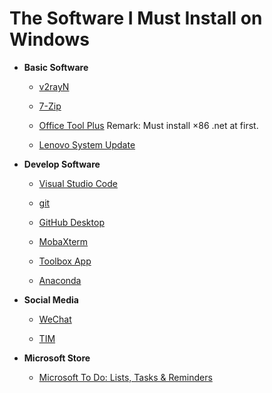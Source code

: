 # The Software I Must Install on Windows

+ **Basic Software**

    + [v2rayN](https://github.com/2dust/v2rayN)

    + [7-Zip](https://www.7-zip.org/)

    + [Office Tool Plus](https://otp.landian.vip/zh-cn/download.html) Remark: Must install ×86 .net at first.

    + [Lenovo System Update](https://support.lenovo.com/us/en/downloads/ds012808-lenovo-system-update-for-windows-10-7-32-bit-64-bit-desktop-notebook-workstation)

+ **Develop Software**

    + [Visual Studio Code](https://code.visualstudio.com/Download)
    
    + [git](https://git-scm.com/downloads)

    + [GitHub Desktop](https://desktop.github.com/)

    + [MobaXterm](https://mobaxterm.mobatek.net/download-home-edition.html)

    + [Toolbox App](https://www.jetbrains.com/toolbox-app/)

    + [Anaconda](https://www.anaconda.com/products/individual#Downloads)

+ **Social Media**

    + [WeChat](https://pc.weixin.qq.com/)

    + [TIM](https://tim.qq.com/download.html)

+ **Microsoft Store**

    + [Microsoft To Do: Lists, Tasks & Reminders](https://www.microsoft.com/store/productId/9NBLGGH5R558)